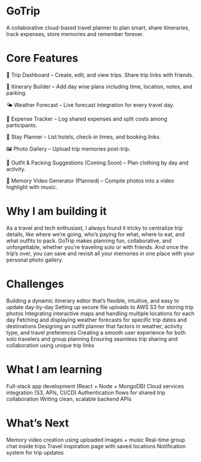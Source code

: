 # GoTrip
A collaborative cloud-based travel planner to plan smart, share itineraries, track expenses, store memories and remember forever.

# Core Features

🧳 Trip Dashboard – Create, edit, and view trips. Share trip links with friends.

📅 Itinerary Builder – Add day wise plans including time, location, notes, and parking.

🌤 Weather Forecast – Live forecast integration for every travel day.

💸 Expense Tracker – Log shared expenses and split costs among participants.

🏨 Stay Planner – List hotels, check-in times, and booking links.

🖼 Photo Gallery – Upload trip memories post-trip.

👕 Outfit & Packing Suggestions (Coming Soon) – Plan clothing by day and activity.

🎥 Memory Video Generator (Planned) – Compile photos into a video highlight with music.

# Why I am building it

As a travel and tech enthusiast, I always found it tricky to centralize trip details, like where we’re going, who’s paying for what, where to eat, and what outfits to pack. GoTrip makes planning fun, collaborative, and unforgettable, whether you're traveling solo or with friends. And once the trip’s over, you can save and revisit all your memories in one place with your personal photo gallery.

# Challenges

Building a dynamic itinerary editor that’s flexible, intuitive, and easy to update day-by-day
Setting up secure file uploads to AWS S3 for storing trip photos
Integrating interactive maps and handling multiple locations for each day
Fetching and displaying weather forecasts for specific trip dates and destinations
Designing an outfit planner that factors in weather, activity type, and travel preferences
Creating a smooth user experience for both solo travelers and group planning
Ensuring seamless trip sharing and collaboration using unique trip links

# What I am learning 

Full-stack app development (React + Node + MongoDB)
Cloud services integration (S3, APIs, CI/CD)
Authentication flows for shared trip collaboration
Writing clean, scalable backend APIs

# What’s Next

Memory video creation using uploaded images + music
Real-time group chat inside trips
Travel inspiration page with saved locations
Notification system for trip updates

